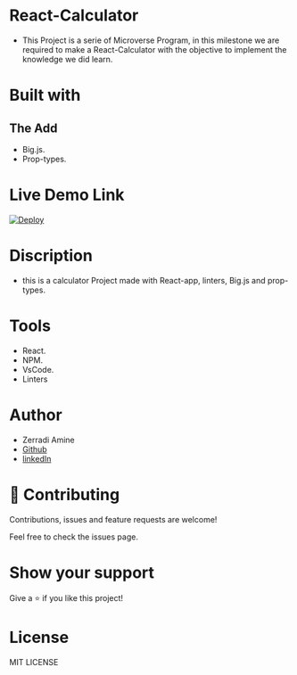# React-Calculator

- This Project is a serie of Microverse Program, in this milestone we are required to make a React-Calculator with the objective to implement the knowledge we did learn.


# Built with 



## The Add
- Big.js.
- Prop-types.


# Live Demo Link

<a href="https://alahasiba.herokuapp.com/">
  <img src="https://www.herokucdn.com/deploy/button.svg" alt="Deploy">
</a>


# Discription

- this is a calculator Project made with React-app, linters, Big.js and prop-types.


# Tools 
- React.
- NPM.
- VsCode.
- Linters


# Author
- Zerradi Amine
- [Github](https://www.github.com/dasileker)
- [linkedIn](https://www.linkedin.com/in/amine-zerradi)

# 🤝 Contributing
Contributions, issues and feature requests are welcome!

Feel free to check the issues page.

# Show your support
Give a ⭐️ if you like this project!

# License
MIT LICENSE